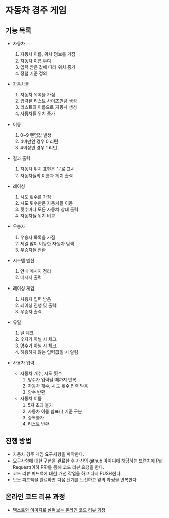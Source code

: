 # 자동차 경주 게임

## 기능 목록
- 자동차
  1. 자동차 이름, 위치 정보를 가짐
  2. 자동차 이름 부여
  3. 입력 받은 값에 따라 위치 증가
  4. 정렬 기준 정의

- 자동차들
  1. 자동차 목록을 가짐
  2. 입력된 리스트 사이즈만큼 생성
  3. 리스트의 이름으로 자동차 생성
  4. 자동차들 위치 증가

- 이동
  1. 0~9 랜덤값 발생
  2. 4미만인 경우 0 리턴
  3. 4이상인 경우 1 리턴

- 결과 출력
  1. 자동차 위치 표현은 '-'로 표시
  2. 자동차들의 이름과 위치 출력

- 레이싱
  1. 시도 횟수를 가짐
  2. 시도 횟수만큼 자동차들 이동
  3. 횟수마다 모든 자동차 상태 출력
  4. 자동차들 위치 비교

- 우승자
  1. 우승자 목록을 가짐
  2. 제일 많이 이동한 자동차 탐색
  3. 우승자들 반환

- 시스템 멘션
  1. 안내 메시지 정리
  2. 메시지 출력

- 레이싱 게임
  1. 사용자 입력 받음
  2. 레이싱 진행 및 출력
  3. 우승자 출력

- 유틸
  1. 널 체크
  2. 숫자가 아닐 시 체크
  3. 양수가 아닐 시 체크
  4. 허용하지 않는 입력값일 시 알림

- 사용자 입력
  - 자동차 개수, 시도 횟수
    1. 양수가 입력될 때까지 반복
    2. 자동차 개수, 시도 횟수 입력 받음
    3. 양수 반환
  - 자동차 이름
    1. 5자 초과 불가
    2. 자동차 이름 쉼표(,) 기준 구분
    3. 중복불가
    4. 리스트 반환


## 진행 방법
* 자동차 경주 게임 요구사항을 파악한다.
* 요구사항에 대한 구현을 완료한 후 자신의 github 아이디에 해당하는 브랜치에 Pull Request(이하 PR)를 통해 코드 리뷰 요청을 한다.
* 코드 리뷰 피드백에 대한 개선 작업을 하고 다시 PUSH한다.
* 모든 피드백을 완료하면 다음 단계를 도전하고 앞의 과정을 반복한다.

## 온라인 코드 리뷰 과정
* [텍스트와 이미지로 살펴보는 온라인 코드 리뷰 과정](https://github.com/next-step/nextstep-docs/tree/master/codereview)